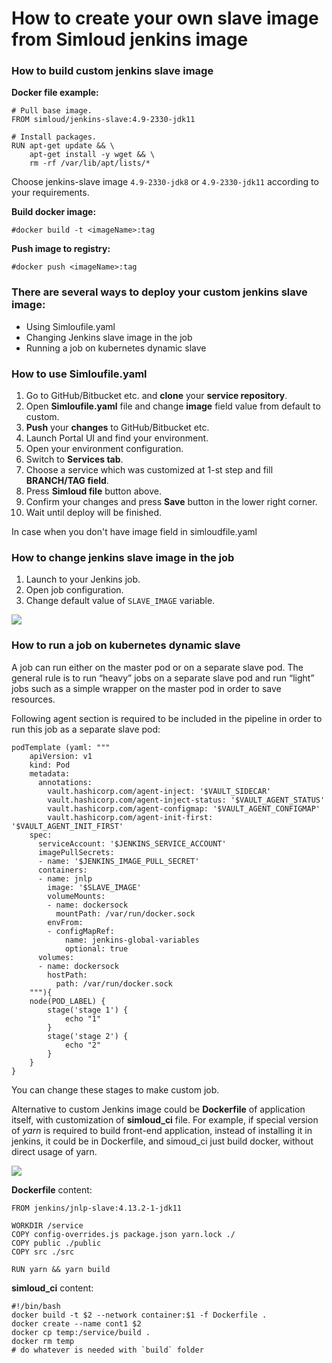 # How to create your own slave image from Simloud jenkins image

### How to build custom jenkins slave image

**Docker file example:**

```
# Pull base image.
FROM simloud/jenkins-slave:4.9-2330-jdk11   

# Install packages.
RUN apt-get update && \
    apt-get install -y wget && \
    rm -rf /var/lib/apt/lists/*
```
Choose jenkins-slave image `4.9-2330-jdk8` or `4.9-2330-jdk11` according to your requirements.

**Build docker image:**

`#docker build -t <imageName>:tag`

**Push image to registry:**

`#docker push <imageName>:tag`

### There are several ways to deploy your custom jenkins slave image:

- Using Simloufile.yaml
- Changing Jenkins slave image in the job
- Running a job on kubernetes dynamic slave


### How to use Simloufile.yaml

1. Go to GitHub/Bitbucket etc. and **clone** your **service repository**.
2. Open **Simloufile.yaml** file and change **image** field value from default to custom.
3. **Push** your **changes** to GitHub/Bitbucket etc.
2. Launch Portal UI and find your environment.
2. Open your environment configuration.
3. Switch to **Services tab**.
4. Choose a service which was customized at 1-st step and fill **BRANCH/TAG field**.
5. Press **Simloud file** button above.
6. Confirm your changes and press **Save** button in the lower right corner.
7. Wait until deploy will be finished.


In case when you don't have image field in simloudfile.yaml


### How to change jenkins slave image in the job

1. Launch to your Jenkins job.
2. Open job configuration.
2. Change default value of `SLAVE_IMAGE` variable.

![](../../../img/jenkins/create-your-slave-image/image1.png)

### How to run a job on kubernetes dynamic slave

A job can run either on the master pod or on a separate slave pod.
The general rule is to run “heavy” jobs on a separate slave pod and run “light” jobs such as a simple wrapper on the master pod in order to save resources.

Following agent section is required to be included in the pipeline in order to run this job as a separate slave pod:

```
podTemplate (yaml: """
    apiVersion: v1
    kind: Pod
    metadata:
      annotations:
        vault.hashicorp.com/agent-inject: '$VAULT_SIDECAR'
        vault.hashicorp.com/agent-inject-status: '$VAULT_AGENT_STATUS'
        vault.hashicorp.com/agent-configmap: '$VAULT_AGENT_CONFIGMAP'
        vault.hashicorp.com/agent-init-first: '$VAULT_AGENT_INIT_FIRST'
    spec:
      serviceAccount: '$JENKINS_SERVICE_ACCOUNT'
      imagePullSecrets:
      - name: '$JENKINS_IMAGE_PULL_SECRET'
      containers:
      - name: jnlp
        image: '$SLAVE_IMAGE'
        volumeMounts:
        - name: dockersock
          mountPath: /var/run/docker.sock
        envFrom:
        - configMapRef:
            name: jenkins-global-variables
            optional: true
      volumes:
      - name: dockersock
        hostPath:
          path: /var/run/docker.sock
    """){
    node(POD_LABEL) {
        stage('stage 1') {
            echo "1"
        }
        stage('stage 2') {
            echo "2"
        }
    }
}
```

You can change these stages to make custom job.

Alternative to custom Jenkins image could be **Dockerfile** of application itself, with customization of **simloud_ci** file. For example, if special version of *yarn* is required to build front-end application, instead of installing it in jenkins, it could be in Dockerfile, and simoud_ci just build docker, without direct usage of yarn.

![](../../../img/jenkins/create-your-slave-image/image2.png)

**Dockerfile** content:

```
FROM jenkins/jnlp-slave:4.13.2-1-jdk11

WORKDIR /service
COPY config-overrides.js package.json yarn.lock ./
COPY public ./public
COPY src ./src

RUN yarn && yarn build
```

**simloud_ci** content:

```
#!/bin/bash
docker build -t $2 --network container:$1 -f Dockerfile .
docker create --name cont1 $2
docker cp temp:/service/build .
docker rm temp
# do whatever is needed with `build` folder
```

